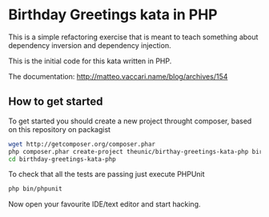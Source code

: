 Birthday Greetings kata in PHP
==============================

This is a simple refactoring exercise that is meant to teach something about dependency inversion and dependency injection.

This is the initial code for this kata written in PHP.

The documentation: http://matteo.vaccari.name/blog/archives/154

How to get started
------------------

To get started you should create a new project throught composer, based on this repository on packagist

```bash
wget http://getcomposer.org/composer.phar
php composer.phar create-project theunic/birthay-greetings-kata-php birthday-greetings-kata-php 1.0.2
cd birthday-greetings-kata-php
```

To check that all the tests are passing just execute PHPUnit

```bash
php bin/phpunit
```

Now open your favourite IDE/text editor and start hacking.